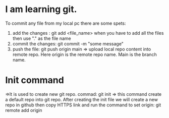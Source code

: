 # I am learning git.
To commit any file from my local pc there are some spets:
1) add the changes : git add <file_name> when you have to add all the files then use "." as the file name
2) commit the changes: git commit -m "some message"
3) push the file: git push origin main  => upload local repo content into remote repo. Here origin is the remote repo name. Main is the branch name.
# Init command
=>It is used to create new git repo. 
commad: git init =>  this command create a default repo into git repo.
After creating the init file we will create a new repo in github then copy HTTPS link and run the command to set origin: git remote add origin <link of the repo>

